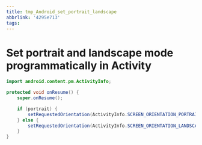 ```yaml
---
title: tmp_Android_set_portrait_landscape
abbrlink: '4295e713'
tags:
---
```

Set portrait and landscape mode programmatically in Activity
===

```java
import android.content.pm.ActivityInfo;

protected void onResume() {
    super.onResume();

    if (portrait) {
        setRequestedOrientation(ActivityInfo.SCREEN_ORIENTATION_PORTRAIT);
    } else {
        setRequestedOrientation(ActivityInfo.SCREEN_ORIENTATION_LANDSCAPE);
    }
}
```